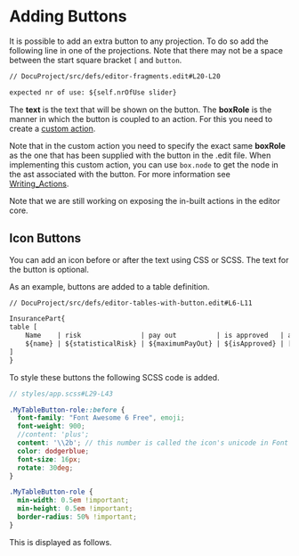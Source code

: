 <script>
    import Figure from "$lib/figures/Figure.svelte";
</script>

# Adding Buttons

It is possible to add an extra button to any projection. To do so add
the following line in one of the projections. Note that there may not be
a space between the start square bracket `[` and `button`.

```txt
// DocuProject/src/defs/editor-fragments.edit#L20-L20

expected nr of use: ${self.nrOfUse slider}
```

The **text** is the text that will be shown on the button. The **boxRole** is the manner in which the button is coupled to an action.
For this you need to create a [custom action](/Customizations/Writing_Actions). 

Note that in the custom action you need to specify the
exact same **boxRole** as the one that has been supplied with the button in the .edit file.
When implementing this custom action, you can use `box.node` to get the node in the ast associated with the button.
For more information see [Writing_Actions](/Customizations/Writing_Actions).

Note that we are still working on exposing the in-built actions in the editor core.

[//]: # (See Samples/DocuProject/editor/CustomInsuranceModelActions.ts, line 30.)

## Icon Buttons

You can add an icon before or after the text using CSS or SCSS. The text for the button is optional.

As an example, buttons are added to a table definition.

```txt
// DocuProject/src/defs/editor-tables-with-button.edit#L6-L11

InsurancePart{
table [
    Name    | risk               | pay out          | is approved   | action
    ${name} | ${statisticalRisk} | ${maximumPayOut} | ${isApproved} | [button boxRole="MyTableButton-role"]
]
}
```

To style these buttons the following SCSS code is added.

```scss
// styles/app.scss#L29-L43

.MyTableButton-role::before {
  font-family: "Font Awesome 6 Free", emoji;
  font-weight: 900;
  //content: 'plus';
  content: '\\2b'; // this number is called the icon's unicode in Font Awesome
  color: dodgerblue;
  font-size: 16px;
  rotate: 30deg;
}

.MyTableButton-role {
  min-width: 0.5em !important;
  min-height: 0.5em !important;
  border-radius: 50% !important;
}
```

This is displayed as follows.

<Figure
imageName={'Documentation-Buttons-screenshot1.png'}
caption={'Showing a button in each table row'}
figureNumber={1}
/>
